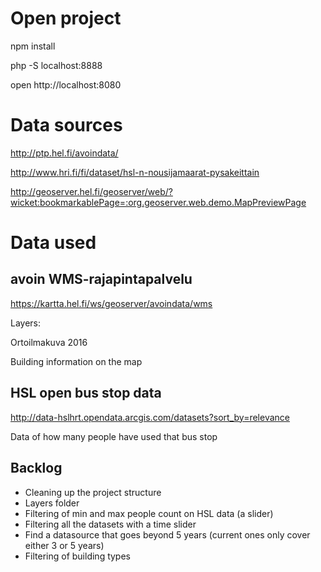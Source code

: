 # Open project

npm install

php -S localhost:8888

open http://localhost:8080

# Data sources

http://ptp.hel.fi/avoindata/

http://www.hri.fi/fi/dataset/hsl-n-nousijamaarat-pysakeittain

http://geoserver.hel.fi/geoserver/web/?wicket:bookmarkablePage=:org.geoserver.web.demo.MapPreviewPage

# Data used

## avoin WMS-rajapintapalvelu

https://kartta.hel.fi/ws/geoserver/avoindata/wms

Layers:

Ortoilmakuva 2016

Building information on the map


## HSL open bus stop data

http://data-hslhrt.opendata.arcgis.com/datasets?sort_by=relevance

Data of how many people have used that bus stop

## Backlog
* Cleaning up the project structure
* Layers folder
* Filtering of min and max people count on HSL data (a slider)
* Filtering all the datasets with a time slider
* Find a datasource that goes beyond 5 years (current ones only cover either 3 or 5 years)
* Filtering of building types
